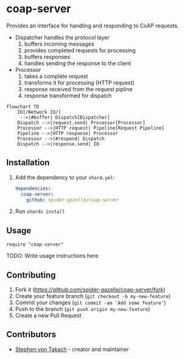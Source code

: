 # coap-server

Provides an interface for handling and responding to CoAP requests.

* Dispatcher handles the protocol layer
  1. buffers incoming messages
  2. provides completed requests for processing
  3. buffers responses
  4. handles sending the response to the client
* Processor
  1. takes a complete request
  2. transforms it for processing (HTTP request)
  3. response received from the request pipline
  4. response transformed for dispatch

```mermaid
flowchart TD
    IO[/Network IO/]
     -->|#buffer| Dispatch[Dispatcher]
    Dispatch -->|request.send| Processor[Processor]
    Processor -->|HTTP request| Pipeline[Request Pipeline]
    Pipeline -->|HTTP response| Processor
    Processor -->|#respond| Dispatch
    Dispatch -->|response.send| IO
```

## Installation

1. Add the dependency to your `shard.yml`:

   ```yaml
   dependencies:
     coap-server:
       github: spider-gazelle/coap-server
   ```

2. Run `shards install`

## Usage

```crystal
require "coap-server"
```

TODO: Write usage instructions here

## Contributing

1. Fork it (<https://github.com/spider-gazelle/coap-server/fork>)
2. Create your feature branch (`git checkout -b my-new-feature`)
3. Commit your changes (`git commit -am 'Add some feature'`)
4. Push to the branch (`git push origin my-new-feature`)
5. Create a new Pull Request

## Contributors

* [Stephen von Takach](https://github.com/stakach) - creator and maintainer
